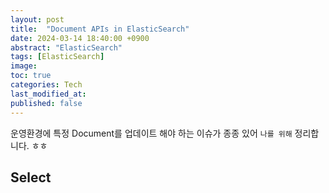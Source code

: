 ```yaml
---
layout: post
title:  "Document APIs in ElasticSearch"
date: 2024-03-14 18:40:00 +0900
abstract: "ElasticSearch"
tags: [ElasticSearch]
image:
toc: true
categories: Tech
last_modified_at: 
published: false
---
```



운영환경에 특정 Document를 업데이트 해야 하는 이슈가 종종 있어 `나를 위해` 정리합니다. ㅎㅎ 


## Select 



